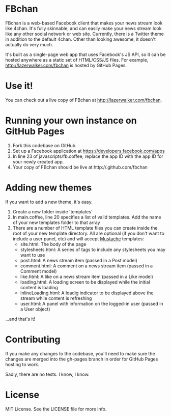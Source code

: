 # FBchan
FBchan is a web-based Facebook client that makes your news stream look like 4chan. It's fully skinnable, and can easily make your news stream look like any other social network or web site. Currently, there is a Twitter theme in addition to the default 4chan. Other than looking awesome, it doesn't actually do very much.

It's built as a single-page web app that uses Facebook's JS API, so it can be hosted anywhere as a static set of HTML/CSS/JS files. For example, http://lazerwalker.com/fbchan is hosted by GitHub Pages.


# Use it!
You can check out a live copy of FBchan at <http://lazerwalker.com/fbchan>.


# Running your own instance on GitHub Pages
1. Fork this codebase on GitHub.
2. Set up a Facebook application at <https://developers.facebook.com/apps>
2. In line 23 of javascripts/fb.coffee, replace the app ID with the app ID for your newly created app.
2. Your copy of FBchan should be live at http://<your-github-username>.github.com/fbchan


# Adding new themes
If you want to add a new theme, it's easy.

1. Create a new folder inside 'templates'
2. In main.coffee, line 20 specifies a list of valid templates. Add the name of your new templates folder to that array
3. There are a number of HTML template files you can create inside the root of your new template directory. All are optional (if you don't want to include a user panel, etc) and will accept [Mustache](http://mustache.github.io/) templates:
	* site.html: The body of the page
	* stylesheets.html: A series of <link> tags to include any stylesheets you may want to use
	* post.html: A news stream item (passed in a Post model)
	* comment.html: A comment on a news stream item (passed in a Comment model)
	* like.html: A like on a news stream item (passed in a Like model)
	* loading.html: A loading screen to be displayed while the initial content is loading
	* inlineLoading.html: A loadig indicator to be displayed above the stream while content is refreshing
	* user.html: A panel with information on the logged-in user (passed in a User object)

…and that's it!


# Contributing
If you make any changes to the codebase, you'll need to make sure the changes are merged into the gh-pages branch in order for GitHub Pages hosting to work.

Sadly, there are no tests. I know, I know.


# License
MIT License. See the LICENSE file for more info.

